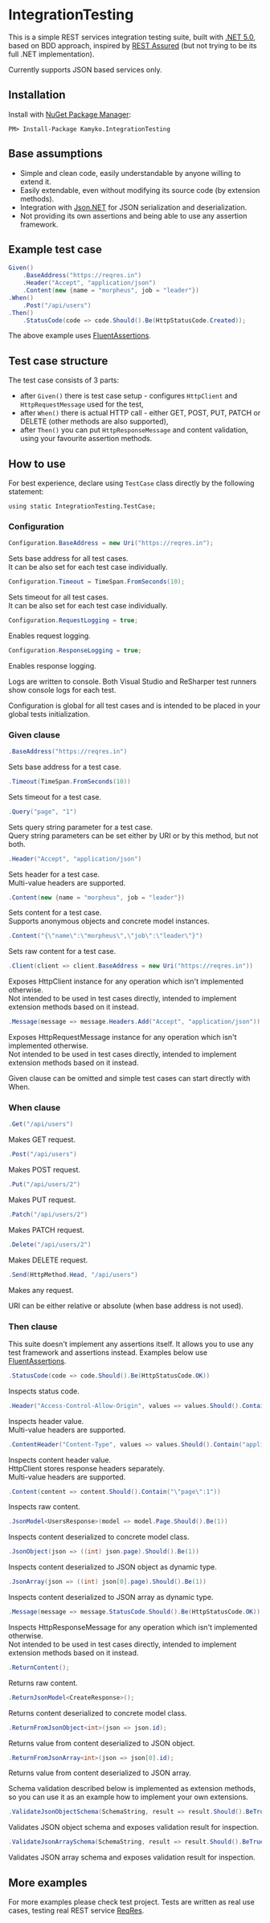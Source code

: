 # IntegrationTesting

This is a simple REST services integration testing suite, built with [.NET 5.0](https://dotnet.microsoft.com/download/dotnet/5.0), based on BDD approach, inspired by [REST Assured](https://rest-assured.io/) (but not trying to be its full .NET implementation).

Currently supports JSON based services only.

## Installation

Install with [NuGet Package Manager](https://www.nuget.org/packages/Kamyko.IntegrationTesting/):

```
PM> Install-Package Kamyko.IntegrationTesting
```

## Base assumptions

- Simple and clean code, easily understandable by anyone willing to extend it.
- Easily extendable, even without modifying its source code (by extension methods).
- Integration with [Json.NET](https://www.newtonsoft.com/json) for JSON serialization and deserialization.
- Not providing its own assertions and being able to use any assertion framework.

## Example test case

```c#
Given()
    .BaseAddress("https://reqres.in")
    .Header("Accept", "application/json")
    .Content(new {name = "morpheus", job = "leader"})
.When()
    .Post("/api/users")
.Then()
    .StatusCode(code => code.Should().Be(HttpStatusCode.Created));
```

The above example uses [FluentAssertions](https://fluentassertions.com/).

## Test case structure

The test case consists of 3 parts:

- after `Given()` there is test case setup - configures `HttpClient` and `HttpRequestMessage` used for the test,
- after `When()` there is actual HTTP call - either GET, POST, PUT, PATCH or DELETE (other methods are also supported),
- after `Then()` you can put `HttpResponseMessage` and content validation, using your favourite assertion methods.

## How to use

For best experience, declare using `TestCase` class directly by the following statement:

```
using static IntegrationTesting.TestCase;
```

### Configuration

```c#
Configuration.BaseAddress = new Uri("https://reqres.in");
```

Sets base address for all test cases.
\
It can be also set for each test case individually.

```c#
Configuration.Timeout = TimeSpan.FromSeconds(10);
```

Sets timeout for all test cases.
\
It can be also set for each test case individually.

```c#
Configuration.RequestLogging = true;
```

Enables request logging.

```c#
Configuration.ResponseLogging = true;
```

Enables response logging.

Logs are written to console. Both Visual Studio and ReSharper test runners show console logs for each test.

Configuration is global for all test cases and is intended to be placed in your global tests initialization.

### Given clause

```c#
.BaseAddress("https://reqres.in")
```

Sets base address for a test case.

```c#
.Timeout(TimeSpan.FromSeconds(10))
```

Sets timeout for a test case.

```c#
.Query("page", "1")
```

Sets query string parameter for a test case.
\
Query string parameters can be set either by URI or by this method, but not both.

```c#
.Header("Accept", "application/json")
```

Sets header for a test case.
\
Multi-value headers are supported.

```c#
.Content(new {name = "morpheus", job = "leader"})
```

Sets content for a test case.
\
Supports anonymous objects and concrete model instances.

```c#
.Content("{\"name\":\"morpheus\",\"job\":\"leader\"}")
```

Sets raw content for a test case.

```c#
.Client(client => client.BaseAddress = new Uri("https://reqres.in"))
```

Exposes HttpClient instance for any operation which isn't implemented otherwise.
\
Not intended to be used in test cases directly, intended to implement extension methods based on it instead.

```c#
.Message(message => message.Headers.Add("Accept", "application/json"))
```

Exposes HttpRequestMessage instance for any operation which isn't implemented otherwise.
\
Not intended to be used in test cases directly, intended to implement extension methods based on it instead.

Given clause can be omitted and simple test cases can start directly with When.

### When clause

```c#
.Get("/api/users")
```

Makes GET request.

```c#
.Post("/api/users")
```

Makes POST request.

```c#
.Put("/api/users/2")
```

Makes PUT request.

```c#
.Patch("/api/users/2")
```

Makes PATCH request.

```c#
.Delete("/api/users/2")
```

Makes DELETE request.

```c#
.Send(HttpMethod.Head, "/api/users")
```

Makes any request.

URI can be either relative or absolute (when base address is not used).

### Then clause

This suite doesn't implement any assertions itself. It allows you to use any test framework and assertions instead. Examples below use [FluentAssertions](https://fluentassertions.com/).

```c#
.StatusCode(code => code.Should().Be(HttpStatusCode.OK))
```

Inspects status code.

```c#
.Header("Access-Control-Allow-Origin", values => values.Should().Contain("*"))
```

Inspects header value.
\
Multi-value headers are supported.

```c#
.ContentHeader("Content-Type", values => values.Should().Contain("application/json; charset=utf-8"))
```

Inspects content header value.
\
HttpClient stores response headers separately. 
\
Multi-value headers are supported.

```c#
.Content(content => content.Should().Contain("\"page\":1"))
```

Inspects raw content.

```c#
.JsonModel<UsersResponse>(model => model.Page.Should().Be(1))
```

Inspects content deserialized to concrete model class.

```c#
.JsonObject(json => ((int) json.page).Should().Be(1))
```

Inspects content deserialized to JSON object as dynamic type.

```c#
.JsonArray(json => ((int) json[0].page).Should().Be(1))
```

Inspects content deserialized to JSON array as dynamic type.

```c#
.Message(message => message.StatusCode.Should().Be(HttpStatusCode.OK))
```

Inspects HttpResponseMessage for any operation which isn't implemented otherwise.
\
Not intended to be used in test cases directly, intended to implement extension methods based on it instead.

```c#
.ReturnContent();
```

Returns raw content.

```c#
.ReturnJsonModel<CreateResponse>();
```

Returns content deserialized to concrete model class.

```c#
.ReturnFromJsonObject<int>(json => json.id);
```

Returns value from content deserialized to JSON object.

```c#
.ReturnFromJsonArray<int>(json => json[0].id);
```

Returns value from content deserialized to JSON array.

Schema validation described below is implemented as extension methods, so you can use it as an example how to implement your own extensions.

```c#
.ValidateJsonObjectSchema(SchemaString, result => result.Should().BeTrue());
```

Validates JSON object schema and exposes validation result for inspection.

```c#
.ValidateJsonArraySchema(SchemaString, result => result.Should().BeTrue());
```

Validates JSON array schema and exposes validation result for inspection.

## More examples

For more examples please check test project. Tests are written as real use cases, testing real REST service [ReqRes](https://reqres.in/).
